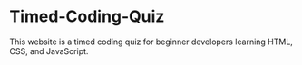 # Timed-Coding-Quiz
This website is a timed coding quiz for beginner developers learning HTML, CSS, and JavaScript.
